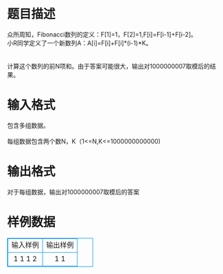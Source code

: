 # 

 
 # 题目描述 
众所周知，Fibonacci数列的定义：F[1]=1，F[2]=1,F[i]=F[i-1]+F[i-2]。<BR>小R同学定义了一个新数列A：A[i]=F[i]+F[i]*(i-1)*K。<BR><BR><BR>计算这个数列的前N项和。由于答案可能很大，输出对1000000007取模后的结果。<BR> 

 
 # 输入格式 
包含多组数据。<BR><BR>每组数据包含两个数N，K（1&lt;=N,K&lt;=1000000000000) 

 
 # 输出格式 
对于每组数据，输出对1000000007取模后的答案 
# 样例数据
<style>
        table,table tr th, table tr td { border:1px solid #0094ff; }
        table { width: 200px; min-height: 25px; line-height: 25px; text-align: center; border-collapse: collapse;}   
    </style>
<table>
	<tr>
		<td>输入样例</td>
		<td>输出样例</td>
	</tr>
<tr><td>1 1
1 2</td><td>1
1</td></tr></table>
